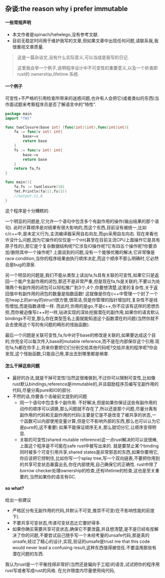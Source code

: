 ## 杂谈:the reason why i prefer immutable

#### 一些常规声明

- 本文作者是spinach/hehelego,没有参考文献.
- 目前无稳定时间用于维护我写的文章,但如果文章中出现任何问题,请联系我,我很重视文章质量.

> 这是一篇杂谈文,没有什么实际意义,可以当成是我写的日记.
>
> 这里我会举一个例子,说明程序设计中不可变性的重要意义,以及一个折衷即rust的 ownership,lifetime 系统.



#### 一个例子
可变性+不严格的引用检查所带来的迷惑问题,也许有人会把它(或者类似的东西)当作面试题来考察程序员是否了解语言中的"特性".

```go
package main
import "fmt"

func twoClosure(base int) (func(int)(int),func(int)int){
    fa := func(v int) int{
        base+=v
        return base
    }
    fs := func(v int) int{
        base-=v
        return base
    }
    return fa,fs
}

func main(){
    fa,fs := twoClosure(10)
    fmt.Println(fa(1),fs(3))
    //output:11,8
}
```
这个程序是十分糟糕的.

一个明显的问题是,它允许一个语句中包含多个有副作用的操作(输出结果的那个语句).
此时计算顺序是对结果有很大影响的,而这个东西,目前没有被统一,比如c/c++中,是未定义行为,主流编译器采用自右向左,而go采用自左向右.
现在来看也许没什么问题,因为它操作的仅仅是一个int(甚至在目前主流CPU上面操作它是具有原子性的),那它是个复杂数据结构呢?它涉及IO操作呢?它有四五个操作呢?你要添加/删除其中一个操作呢?
上面说到的问题,没有一个能够优雅的解决,它非常像是race condition,当你的程序结果由执行顺序决定,而这个顺序不那么明确时,它必然会是bug的源泉.

另一个明显的问题是,我们不能从类型上读出fa,fs具有关联的可变性,如果它只是返回一个能产生副作用的闭包,那还不是非常严重,但是现在fa,fs是关联的,不要以为处理两个有副作用的闭包可以轻松推广到3个,4个,你要想清楚,这里的复杂性,关于返回值中有副作用的闭包的数量是指数函数!
这就像是你在c++中管理一个封了一个在heap上的array的struct很方便,很简洁,但是你管理的指针增加时,复杂性不是线性增加,而是指数递增一样.
而此时,你用的是go,不是c++,你不应该有这样的思想负担,而你被迫像写c++时一样,钻进实现的深处挖掘潜在的副作用,如果你的语言默认bindings不可变,那么你在类型签名上面就能知道这个函数潜在的问题(当然你就不会去使用这个写的有问题的畸形的怪胎函数).

最后一个问题是关联可变性,fa,fs中对于base的修改是关联的,如果要达成这个目的,你完全可以每次传入base的mutable reference,而不是在内部保存这个引用.现在fa,fs都在你手上,将来你要把它们分别交给其他代码呢?交给并发的程序呢?你会发现,这个怪胎函数,只能自己用,拿出去到哪里都是祸害.

#### 怎么干掉这些问题
- 最好的办法,就是干掉可变性!当然这很难做到,不过你可以限制可变性,比如像rust默认bindings,reference是immutable的,并且鼓励程序员编写无副作用的代码,尽量分离pure和IO的部分.
- 不然的话,你要各个击破前文提到的问题
  - 同一个语句中包含多个副作用. 不好解决,但是如果你保证这些有副作用的动作的顺序可以调换,那么问题就不存在了,所以还是那个问题,尽量分离有副作用的代码和无副作用的代码(主要是它是不是改变了被共享的状态,一个函数可以内部使用变量计算,但是它不影响外部的东西,那么也可以认为它是pure的,这不重要)
    如果不能保证顺序无关,那么就切分它,让顺序变得明显.
  - 关联的可变性(shared mutable reference)这一点rust解决的可以说很棒,上面这个程序是不可能在safe rust中被写出来的.
    就是要禁止某个binding同时被多个可变引用共享,shared states是非常邪恶的东西,如果你要用它,你应该把它控制住,比如你写一个splay tree,写一个双向链表,不要把你用到的共享可变状态暴露出去,你在内部使用,自己确保它的正确性.
    rust中除了borrow checker处理ownership的检查,还有lifetime的检查,这也是至关重要的,当然如果你的语言有GC.



#### so what?

给出一些建议

- 严格区分有无副作用的代码,并默认不可变,推崇不可变(在不影响性能的前提下).
- 不要共享可变状态,传递可变状态比它要好得多.
- 如果你确实需要共享可变状态,确保它不要泄露,并且想清楚,是不是已经有库解决了你的问题,不要尝试自己随手写一个未经考量的unsafe代码,那是真的unsafe,经过了精心的设计,实现,验证的unsafe是trust me that this code would never lead a confusing result,这种东西值得被信任.不要滥用那些有潜在问题的东西.

我认为rust是一个平衡找得非常好(当然还是偏向于工程)的语言,试试把你的程序用rust写或者写成rust的风格.
在允许限度内尽量使用纯代码,